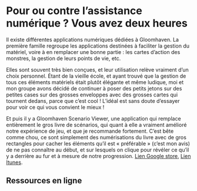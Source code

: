 # Pour ou contre l’assistance numérique ? Vous avez deux heures

Il existe différentes applications numériques dédiées à Gloomhaven. La première famille regroupe les applications destinées à faciliter la gestion du matériel, voire à en remplacer une bonne partie : les cartes d’action des monstres, la gestion de leurs points de vie, etc.

Elles sont souvent très bien conçues, et leur utilisation relève vraiment d’un choix personnel. Étant de la vieille école, et ayant trouvé que la gestion de tous ces éléments matériels était plutôt élégante et même ludique, moi et mon groupe avons décidé de continuer à poser des petits jetons sur des petites cases sur des grosses enveloppes avec des grosses cartes qui tournent dedans, parce que c’est cool ! L’idéal est sans doute d’essayer pour voir ce qui vous convient le mieux !

Et puis il y a Gloomhaven Scenario Viewer, une application qui remplace entièrement le gros livre de scénarios, qui quant à elle a vraiment amélioré notre expérience de jeu, et que je recommande fortement. C’est bête comme chou, ce sont simplement des numérisations du livre avec de gros rectangles pour cacher les éléments qu’il est « préférable » (c’est mon avis) de ne pas connaître au début, et sur lesquels on clique pour révéler ce qu’il y a derrière au fur et à mesure de notre progression. [Lien Google store](https://play.google.com/store/apps/details?id=com.gmail.roygon.Gloomhaven_Scenario_Viewer&hl=en), [Lien Itunes](https://itunes.apple.com/us/app/gloomhaven-scenario-viewer/id1308719701?mt=8&ign-mpt=uo%3D4).

## Ressources en ligne